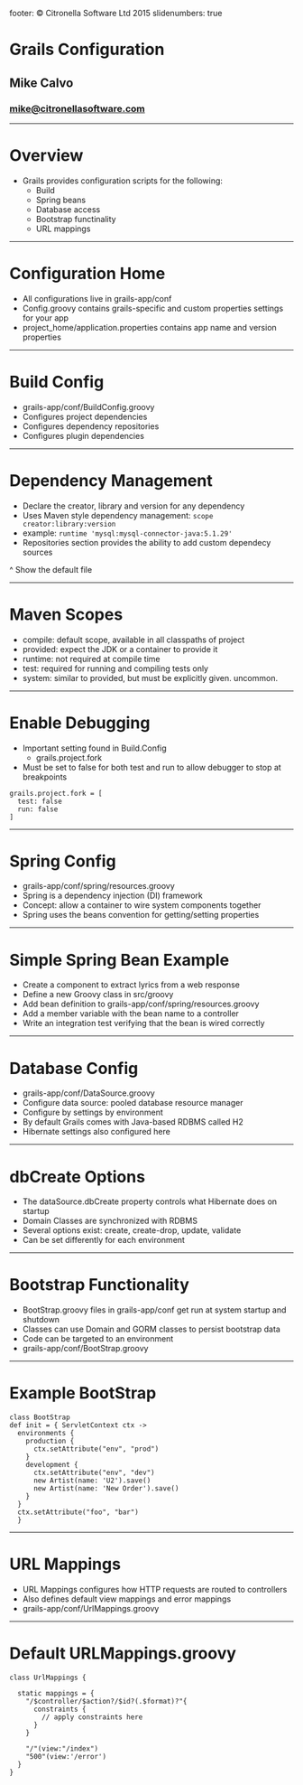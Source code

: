 footer: © Citronella Software Ltd 2015
slidenumbers: true

# Grails Configuration
## Mike Calvo
### mike@citronellasoftware.com

---

# Overview
- Grails provides configuration scripts for the following:
  - Build
  - Spring beans
  - Database access
  - Bootstrap functinality
  - URL mappings

---

# Configuration Home
- All configurations live in grails-app/conf
- Config.groovy contains grails-specific and custom properties settings for your app
- project_home/application.properties contains app name and version properties

---

# Build Config
- grails-app/conf/BuildConfig.groovy
- Configures project dependencies
- Configures dependency repositories
- Configures plugin dependencies

---

# Dependency Management
- Declare the creator, library and version for any dependency
- Uses Maven style dependency management:
  `scope creator:library:version`
- example: `runtime 'mysql:mysql-connector-java:5.1.29'`
- Repositories section provides the ability to add custom dependecy sources

^ Show the default file

---

# Maven Scopes
- compile: default scope, available in all classpaths of project
- provided: expect the JDK or a container to provide it
- runtime: not required at compile time
- test: required for running and compiling tests only
- system: similar to provided, but must be explicitly given. uncommon.

---

# Enable Debugging
- Important setting found in Build.Config
  - grails.project.fork
- Must be set to false for both test and run to allow debugger to stop at breakpoints

```
grails.project.fork = [
  test: false
  run: false
]
```

---

# Spring Config
- grails-app/conf/spring/resources.groovy
- Spring is a dependency injection (DI) framework
- Concept: allow a container to wire system components together
- Spring uses the beans convention for getting/setting properties

---

# Simple Spring Bean Example
- Create a component to extract lyrics from a web response
- Define a new Groovy class in src/groovy
- Add bean definition to grails-app/conf/spring/resources.groovy
- Add a member variable with the bean name to a controller
- Write an integration test verifying that the bean is wired correctly

---

# Database Config
- grails-app/conf/DataSource.groovy
- Configure data source: pooled database resource manager
- Configure by settings by environment
- By default Grails comes with Java-based RDBMS called H2
- Hibernate settings also configured here

---

# dbCreate Options
- The dataSource.dbCreate property controls what Hibernate does on startup
- Domain Classes are synchronized with RDBMS
- Several options exist: create, create-drop, update, validate
- Can be set differently for each environment

---

# Bootstrap Functionality
- BootStrap.groovy files in grails-app/conf get run at system startup and shutdown
- Classes can use Domain and GORM classes to persist bootstrap data
- Code can be targeted to an environment
- grails-app/conf/BootStrap.groovy

---

# Example BootStrap
```
class BootStrap
def init = { ServletContext ctx ->
  environments {
    production {
      ctx.setAttribute("env", "prod")
    }
    development {
      ctx.setAttribute("env", "dev")
      new Artist(name: 'U2').save()
      new Artist(name: 'New Order').save()
    }
  }
  ctx.setAttribute("foo", "bar")
  }
```

---

# URL Mappings
- URL Mappings configures how HTTP requests are routed to controllers
- Also defines default view mappings and error mappings
- grails-app/conf/UrlMappings.groovy

---

# Default URLMappings.groovy

```
class UrlMappings {

  static mappings = {
    "/$controller/$action?/$id?(.$format)?"{
      constraints {
        // apply constraints here
      }
    }

    "/"(view:"/index")
    "500"(view:'/error')
  }
}
```
